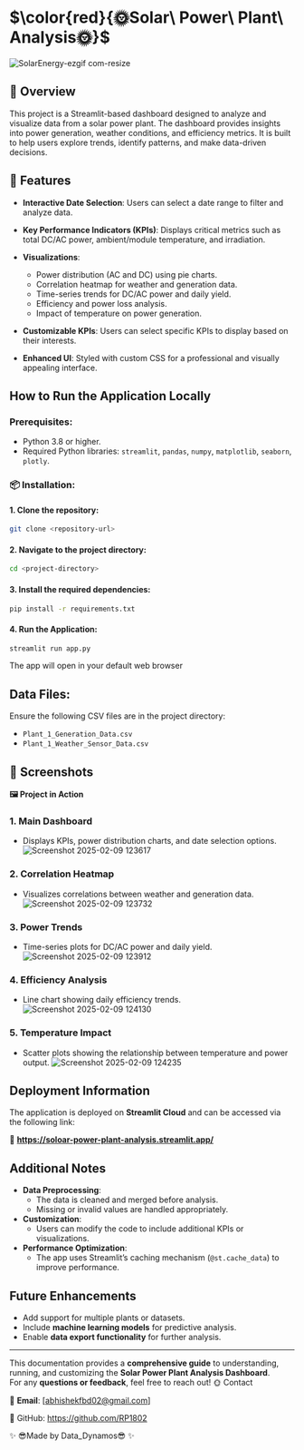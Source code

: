 # $\color{red}{🌞Solar\ Power\ Plant\ Analysis🌞}$
![SolarEnergy-ezgif com-resize](https://github.com/user-attachments/assets/f2739b3f-1b50-4bc2-8ab1-4480cfc45f40)
## 🚀 Overview
This project is a Streamlit-based dashboard designed to analyze and visualize data from a solar power plant. The dashboard provides insights into power generation, weather conditions, and efficiency metrics. It is built to help users explore trends, identify patterns, and make data-driven decisions.

## 🎯 Features
- **Interactive Date Selection**: Users can select a date range to filter and analyze data.

- **Key Performance Indicators (KPIs)**: Displays critical metrics such as total DC/AC power, ambient/module temperature, and irradiation.
- **Visualizations**:
  - Power distribution (AC and DC) using pie charts.
  - Correlation heatmap for weather and generation data.
  - Time-series trends for DC/AC power and daily yield.
  - Efficiency and power loss analysis.
  - Impact of temperature on power generation.
- **Customizable KPIs**: Users can select specific KPIs to display based on their interests.
- **Enhanced UI**: Styled with custom CSS for a professional and visually appealing interface.

## How to Run the Application Locally

### Prerequisites:
- Python 3.8 or higher.
- Required Python libraries: `streamlit`, `pandas`, `numpy`, `matplotlib`, `seaborn`, `plotly`.

### 📦 Installation:

#### 1. Clone the repository:
```bash
git clone <repository-url>
```
#### 2. Navigate to the project directory:
```bash
cd <project-directory>
```
#### 3. Install the required dependencies:
```bash
pip install -r requirements.txt
```
#### 4. Run the Application:
```bash
streamlit run app.py
```
The app will open in your default web browser 

## Data Files:
Ensure the following CSV files are in the project directory:
- `Plant_1_Generation_Data.csv`
- `Plant_1_Weather_Sensor_Data.csv`

## 🎨 Screenshots

**🖼 Project in Action**

### **1. Main Dashboard**
- Displays KPIs, power distribution charts, and date selection options.
![Screenshot 2025-02-09 123617](https://github.com/user-attachments/assets/e6ee48d4-88b5-4577-b637-5a529596873c)

### **2. Correlation Heatmap**
- Visualizes correlations between weather and generation data.
![Screenshot 2025-02-09 123732](https://github.com/user-attachments/assets/02c32815-e2b0-4de3-a504-95ea194a2b71)
### **3. Power Trends**
- Time-series plots for DC/AC power and daily yield.
![Screenshot 2025-02-09 123912](https://github.com/user-attachments/assets/8666d8ad-df24-4660-9093-4a0f37986d64)

### **4. Efficiency Analysis**
- Line chart showing daily efficiency trends.
![Screenshot 2025-02-09 124130](https://github.com/user-attachments/assets/8c453cd9-7579-4dad-9fc0-cd0ac0af0888)

### **5. Temperature Impact**
- Scatter plots showing the relationship between temperature and power output.
![Screenshot 2025-02-09 124235](https://github.com/user-attachments/assets/d1b0cc3c-a681-41da-a4e0-859b4915a4c0)

## Deployment Information
The application is deployed on **Streamlit Cloud** and can be accessed via the following link:

🔗 **https://soloar-power-plant-analysis.streamlit.app/**

## Additional Notes
- **Data Preprocessing**:
  - The data is cleaned and merged before analysis.
  - Missing or invalid values are handled appropriately.
- **Customization**:
  - Users can modify the code to include additional KPIs or visualizations.
- **Performance Optimization**:
  - The app uses Streamlit’s caching mechanism (`@st.cache_data`) to improve performance.

## Future Enhancements
- Add support for multiple plants or datasets.
- Include **machine learning models** for predictive analysis.
- Enable **data export functionality** for further analysis.

---
This documentation provides a **comprehensive guide** to understanding, running, and customizing the **Solar Power Plant Analysis Dashboard**.  
For any **questions or feedback**, feel free to reach out! 🌞
Contact

📧 **Email**: [abhishekfbd02@gmail.com]

🐙 GitHub: https://github.com/RP1802

✨ 😎Made  by Data_Dynamos😎 ✨

